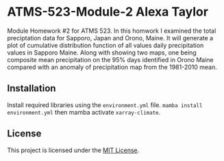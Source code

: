 # ATMS-523-Module-2  Alexa Taylor

Module Homework #2 for ATMS 523. In this homwork I examined the total preciptation data for Sapporo, Japan and Orono, Maine. It will generate a plot of cumulative distribution function of all values daily precipitation values in Sapporo Maine. Along with showing two maps, one being composite mean precipitation on the 95% days identified in Orono Maine compared with an anomaly of precipitation map from the 1981-2010 mean.

## Installation
Install required libraries using the `environment.yml` file.  `mamba install environment.yml` then mamba activate `xarray-climate`.

## License
This project is licensed under the [MIT License](LICENSE).
